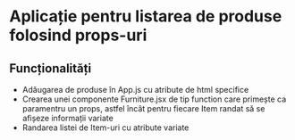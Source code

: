 # Aplicație pentru listarea de produse folosind props-uri
## Funcționalități
* Adăugarea de produse în App.js cu atribute de html specifice
* Crearea unei componente Furniture.jsx de tip function care primește ca paramentru un props, astfel încât pentru fiecare Item randat să se afișeze informații variate
* Randarea listei de Item-uri cu atribute variate   








